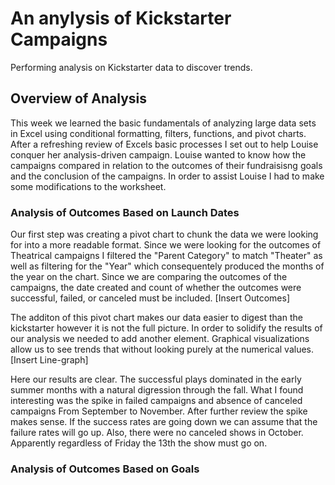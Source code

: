 # An anylysis of Kickstarter Campaigns
Performing  analysis on Kickstarter data to discover trends. 
## Overview of Analysis 
This week we learned the basic fundamentals of analyzing large data sets in Excel using conditional formatting, filters, functions, and pivot charts. After a refreshing review of Excels basic processes I set out to help Louise conquer her analysis-driven campaign. Louise wanted to know how the campaigns compared in relation to the outcomes of their fundraisisng goals and the conclusion of the campaigns. In order to assist Louise I had to make some modifications to the worksheet. 

### Analysis of Outcomes Based on Launch Dates
Our first step was creating a pivot chart to chunk the data we were looking for into a more readable format. Since we were looking for the outcomes of Theatrical campaigns I filtered the "Parent Category" to match "Theater" as well as filtering for the "Year" which consequentely produced the months of the year on the chart. Since we are comparing the outcomes of the campaigns, the date created and count of whether the outcomes were successful, failed, or canceled must be included. 
[Insert Outcomes]

The additon of this pivot chart makes our data easier to digest than the kickstarter  however it is not the full picture. In order to solidify the results of our analysis we needed to add another element. Graphical visualizations allow us to see trends that without looking purely at the numerical values. 
[Insert Line-graph]

Here our results are clear. The successful plays dominated in the early summer months with a natural digression through the fall. What I found interesting was the spike in failed campaigns and absence of canceled campaigns From September to November. After further review the spike makes sense. If the success rates are going down we can assume that the failure rates will go up. Also, there were no canceled shows in October. Apparently regardless of Friday the 13th the show must go on. 

### Analysis of Outcomes Based on Goals
